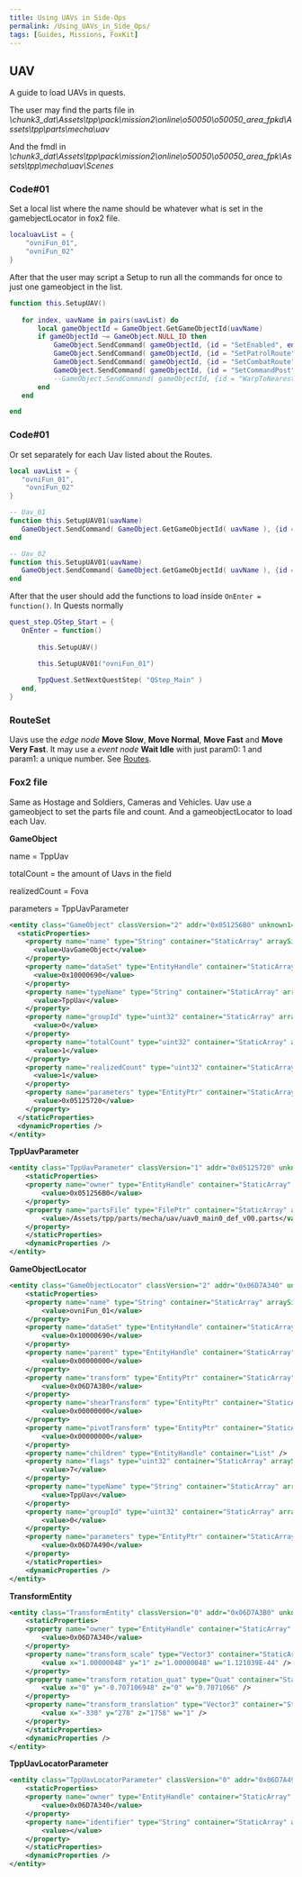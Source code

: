 ```yaml
---
title: Using UAVs in Side-Ops
permalink: /Using_UAVs_in_Side_Ops/
tags: [Guides, Missions, FoxKit]
---
```


## **UAV**

A guide to load UAVs in quests.

The user may find the parts file in
*\\chunk3_dat\\Assets\\tpp\\pack\\mission2\\online\\o50050\\o50050_area_fpkd\\Assets\\tpp\\parts\\mecha\\uav*

And the fmdl in
*\\chunk3_dat\\Assets\\tpp\\pack\\mission2\\online\\o50050\\o50050_area_fpk\\Assets\\tpp\\mecha\\uav\\Scenes*

### Code\#01

Set a local list where the name should be whatever what is set in the
gamebjectLocator in fox2 file.

```lua
localuavList = {
    "ovniFun_01",
    "ovniFun_02"
}
```

After that the user may script a Setup to run all the commands for once
to just one gameobject in the list.

```lua
function this.SetupUAV()
   
   for index, uavName in pairs(uavList) do
       local gameObjectId = GameObject.GetGameObjectId(uavName)
       if gameObjectId ~= GameObject.NULL_ID then
           GameObject.SendCommand( gameObjectId, {id = "SetEnabled", enabled = true } )
           GameObject.SendCommand( gameObjectId, {id = "SetPatrolRoute", route="rts_uav" } )
           GameObject.SendCommand( gameObjectId, {id = "SetCombatRoute", route="rts_uav" } )
           GameObject.SendCommand( gameObjectId, {id = "SetCommandPost", cp="quest_cp" } )
           --GameObject.SendCommand( gameObjectId, {id = "WarpToNearestPatrolRouteNode"} )         
       end
   end 

end
```

### Code\#01

Or set separately for each Uav listed about the Routes.

```lua
local uavList = {
   "ovniFun_01",
    "ovniFun_02"
}

-- Uav_01
function this.SetupUAV01(uavName)  
   GameObject.SendCommand( GameObject.GetGameObjectId( uavName ), {id = "SetPatrolRoute", route="rts_uav" } )
end

-- Uav_02
function this.SetupUAV01(uavName)  
   GameObject.SendCommand( GameObject.GetGameObjectId( uavName ), {id = "SetPatrolRoute", route="rts_uav" } )
end
```

After that the user should add the functions to load inside `OnEnter =
function()`. In Quests normally

```lua
quest_step.QStep_Start = {
   OnEnter = function()
       
       this.SetupUAV() 

       this.SetupUAV01("ovniFun_01")
       
       TppQuest.SetNextQuestStep( "QStep_Main" )
   end,
}
```

### RouteSet

Uavs use the *edge node* **Move Slow**, **Move Normal**, **Move Fast** and **Move
Very Fast**. It may use a *event node* **Wait Idle** with just param0:
1 and param1: a unique number. See [Routes](/Routes).

### Fox2 file

Same as Hostage and Soldiers, Cameras and Vehicles. Uav use a gameobject
to set the parts file and count. And a gameobjectLocator to load each
Uav.

**GameObject**

name = TppUav

totalCount = the amount of Uavs in the field

realizedCount = Fova

parameters = TppUavParameter

```xml
<entity class="GameObject" classVersion="2" addr="0x051256B0" unknown1="88" unknown2="295013">
  <staticProperties>
    <property name="name" type="String" container="StaticArray" arraySize="1">
      <value>UavGameObject</value>
    </property>
    <property name="dataSet" type="EntityHandle" container="StaticArray" arraySize="1">
      <value>0x10000690</value>
    </property>
    <property name="typeName" type="String" container="StaticArray" arraySize="1">
      <value>TppUav</value>
    </property>
    <property name="groupId" type="uint32" container="StaticArray" arraySize="1">
      <value>0</value>
    </property>
    <property name="totalCount" type="uint32" container="StaticArray" arraySize="1">
      <value>1</value>
    </property>
    <property name="realizedCount" type="uint32" container="StaticArray" arraySize="1">
      <value>1</value>
    </property>
    <property name="parameters" type="EntityPtr" container="StaticArray" arraySize="1">
      <value>0x05125720</value>
    </property>
  </staticProperties>
  <dynamicProperties />
</entity>
```

**TppUavParameter**

```xml
<entity class="TppUavParameter" classVersion="1" addr="0x05125720" unknown1="56" unknown2="295015">
    <staticProperties>
    <property name="owner" type="EntityHandle" container="StaticArray" arraySize="1">
        <value>0x051256B0</value>
    </property>
    <property name="partsFile" type="FilePtr" container="StaticArray" arraySize="1">
        <value>/Assets/tpp/parts/mecha/uav/uav0_main0_def_v00.parts</value>
    </property>
    </staticProperties>
    <dynamicProperties />
</entity>
```

**GameObjectLocator**

```xml
<entity class="GameObjectLocator" classVersion="2" addr="0x06D7A340" unknown1="272" unknown2="54055">
    <staticProperties>
    <property name="name" type="String" container="StaticArray" arraySize="1">
        <value>ovniFun_01</value>
    </property>
    <property name="dataSet" type="EntityHandle" container="StaticArray" arraySize="1">
        <value>0x10000690</value>
    </property>
    <property name="parent" type="EntityHandle" container="StaticArray" arraySize="1">
        <value>0x00000000</value>
    </property>
    <property name="transform" type="EntityPtr" container="StaticArray" arraySize="1">
        <value>0x06D7A3B0</value>
    </property>
    <property name="shearTransform" type="EntityPtr" container="StaticArray" arraySize="1">
        <value>0x00000000</value>
    </property>
    <property name="pivotTransform" type="EntityPtr" container="StaticArray" arraySize="1">
        <value>0x00000000</value>
    </property>
    <property name="children" type="EntityHandle" container="List" />
    <property name="flags" type="uint32" container="StaticArray" arraySize="1">
        <value>7</value>
    </property>
    <property name="typeName" type="String" container="StaticArray" arraySize="1">
        <value>TppUav</value>
    </property>
    <property name="groupId" type="uint32" container="StaticArray" arraySize="1">
        <value>0</value>
    </property>
    <property name="parameters" type="EntityPtr" container="StaticArray" arraySize="1">
        <value>0x06D7A490</value>
    </property>
    </staticProperties>
    <dynamicProperties />
</entity>
```

**TransformEntity**

```xml
<entity class="TransformEntity" classVersion="0" addr="0x06D7A3B0" unknown1="80" unknown2="54058">
    <staticProperties>
    <property name="owner" type="EntityHandle" container="StaticArray" arraySize="1">
        <value>0x06D7A340</value>
    </property>
    <property name="transform_scale" type="Vector3" container="StaticArray" arraySize="1">
        <value x="1.00000048" y="1" z="1.00000048" w="1.121039E-44" />
    </property>
    <property name="transform_rotation_quat" type="Quat" container="StaticArray" arraySize="1">
        <value x="0" y="-0.707106948" z="0" w="0.7071066" />
    </property>
    <property name="transform_translation" type="Vector3" container="StaticArray" arraySize="1">
        <value x="-330" y="278" z="1758" w="1" />
    </property>
    </staticProperties>
    <dynamicProperties />
</entity>
```

**TppUavLocatorParameter**

```xml
<entity class="TppUavLocatorParameter" classVersion="0" addr="0x06D7A490" unknown1="32" unknown2="54062">
    <staticProperties>
    <property name="owner" type="EntityHandle" container="StaticArray" arraySize="1">
        <value>0x06D7A340</value>
    </property>
    <property name="identifier" type="String" container="StaticArray" arraySize="1">
        <value></value>
    </property>
    </staticProperties>
    <dynamicProperties />
</entity>
```

